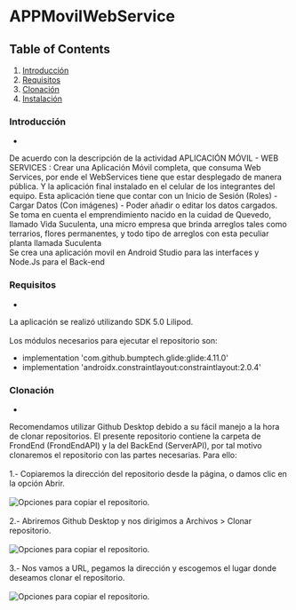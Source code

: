 # APPMovilWebService
## Table of Contents
1. [Introducción](#introducción)
2. [Requisitos](#requisitos)
3. [Clonación](#clonación)
4. [Instalación](#instalación)
### Introducción
*
De acuerdo con la descripción de la actividad APLICACIÓN MÓVIL - WEB SERVICES : Crear una Aplicación Móvil completa, que consuma Web Services, por ende el WebServices tiene que estar desplegado de manera pública. Y la aplicación final instalado en el celular de los integrantes del equipo.
Esta aplicación tiene que contar con un Inicio de Sesión (Roles) - Cargar Datos (Con imágenes) - Poder añadir o editar los datos cargados.
<br/> 
Se toma en cuenta el emprendimiento nacido en la cuidad de Quevedo, llamado Vida Suculenta, una micro empresa que brinda arreglos tales como terrarios, flores permanentes, y todo tipo de arreglos con esta peculiar planta llamada Suculenta
<br/> 
Se crea una aplicación movil en Android Studio para las interfaces y Node.Js para el Back-end
### Requisitos
*
La aplicación se realizó utilizando SDK 5.0 Lilipod.
<br/> 
<br/> Los módulos necesarios para ejecutar el repositorio son:
* implementation 'com.github.bumptech.glide:glide:4.11.0'
* implementation 'androidx.constraintlayout:constraintlayout:2.0.4'
### Clonación
*
Recomendamos utilizar Github Desktop debido a su fácil manejo a la hora de clonar repositorios. El presente repositorio contiene la carpeta de FrondEnd (FrondEndAPI) y la del BackEnd (ServerAPI), por tal motivo clonaremos el repositorio con las partes necesarias. Para ello:
<br/>
<br/>
1.- Copiaremos la dirección del repositorio desde la página, o damos clic en la opción Abrir.
<br/>
<br/>
![Opciones para copiar el repositorio.](img/clon1.jpeg)
<br/>
<br/>
2.- Abriremos Github Desktop y nos dirigimos a Archivos > Clonar repositorio.
<br/>
<br/>
![Opciones para copiar el repositorio.](img/clon2.jpg)
<br/>
<br/>
3.- Nos vamos a URL, pegamos la dirección y escogemos el lugar donde deseamos clonar el repositorio.
<br/>
<br/>
![Opciones para copiar el repositorio.](img/clon3.jpg)
